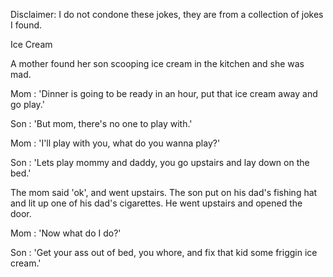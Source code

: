 Disclaimer: I do not condone these jokes, they are from a collection of jokes I found.

Ice Cream

A mother found her son scooping ice cream in the kitchen and she was mad.

Mom : 'Dinner is going to be ready in an hour, put that ice cream away and go play.'

Son : 'But mom, there's no one to play with.'

Mom : 'I'll play with you, what do you wanna play?'

Son : 'Lets play mommy and daddy, you go upstairs and lay down on the bed.'

The mom said 'ok', and went upstairs. The son put on his dad's fishing hat and lit up one of his dad's cigarettes. He went upstairs and opened the door.

Mom : 'Now what do I do?'

Son : 'Get your ass out of bed, you whore, and fix that kid some friggin ice cream.'

